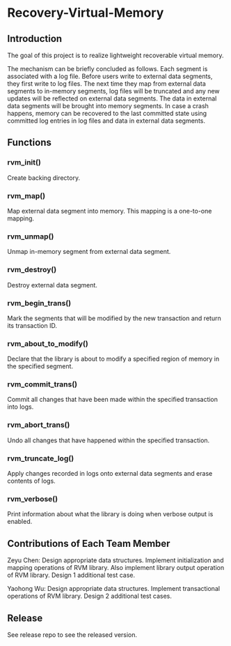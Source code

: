 # Recovery-Virtual-Memory

## Introduction
The goal of this project is to realize lightweight recoverable virtual memory.

The mechanism can be briefly concluded as follows. Each segment is associated with a log file. Before users write to external data segments, they first write to log files. The next time they map from external data segments to in-memory segments, log files will be truncated and any new updates will be reflected on external data segments. The data in external data segments will be brought into memory segments. In case a crash happens, memory can be recovered to the last committed state using committed log entries in log files and data in external data segments.

## Functions

### rvm_init()
Create backing directory.

### rvm_map()
Map external data segment into memory. This mapping is a one-to-one mapping.

### rvm_unmap()
Unmap in-memory segment from external data segment.

### rvm_destroy()
Destroy external data segment.

### rvm_begin_trans()
Mark the segments that will be modified by the new transaction and return its transaction ID.

### rvm_about_to_modify()
Declare that the library is about to modify a specified region of memory in the specified segment.

### rvm_commit_trans()
Commit all changes that have been made within the specified transaction into logs.

### rvm_abort_trans()
Undo all changes that have happened within the specified transaction.

### rvm_truncate_log()
Apply changes recorded in logs onto external data segments and erase contents of logs.

### rvm_verbose()
Print information about what the library is doing when verbose output is enabled.

## Contributions of Each Team Member
Zeyu Chen: Design appropriate data structures. Implement initialization and mapping operations of RVM library. Also implement library output operation of RVM library. Design 1 additional test case.

Yaohong Wu: Design appropriate data structures. Implement transactional operations of RVM library. Design 2 additional test cases.

## Release
See release repo to see the released version.

